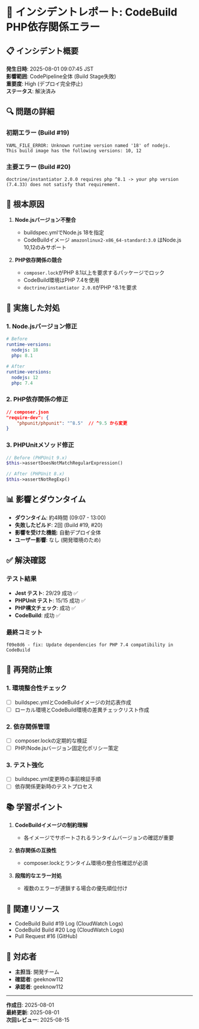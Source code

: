 # 🚨 インシデントレポート: CodeBuild PHP依存関係エラー

## 📋 インシデント概要

**発生日時**: 2025-08-01 09:07:45 JST  
**影響範囲**: CodePipeline全体 (Build Stage失敗)  
**重要度**: High (デプロイ完全停止)  
**ステータス**: 解決済み  

## 🔍 問題の詳細

### 初期エラー (Build #19)
```
YAML_FILE_ERROR: Unknown runtime version named '18' of nodejs. 
This build image has the following versions: 10, 12
```

### 主要エラー (Build #20)
```
doctrine/instantiator 2.0.0 requires php ^8.1 -> your php version (7.4.33) does not satisfy that requirement.
```

## 🎯 根本原因

1. **Node.jsバージョン不整合**
   - buildspec.ymlでNode.js 18を指定
   - CodeBuildイメージ `amazonlinux2-x86_64-standard:3.0` はNode.js 10,12のみサポート

2. **PHP依存関係の競合**
   - `composer.lock`がPHP 8.1以上を要求するパッケージでロック
   - CodeBuild環境はPHP 7.4を使用
   - `doctrine/instantiator 2.0.0`がPHP ^8.1を要求

## 🔧 実施した対処

### 1. Node.jsバージョン修正
```yaml
# Before
runtime-versions:
  nodejs: 18
  php: 8.1

# After  
runtime-versions:
  nodejs: 12
  php: 7.4
```

### 2. PHP依存関係の修正
```json
// composer.json
"require-dev": {
    "phpunit/phpunit": "^8.5"  // ^9.5 から変更
}
```

### 3. PHPUnitメソッド修正
```php
// Before (PHPUnit 9.x)
$this->assertDoesNotMatchRegularExpression()

// After (PHPUnit 8.x)
$this->assertNotRegExp()
```

## 📊 影響とダウンタイム

- **ダウンタイム**: 約4時間 (09:07 - 13:00)
- **失敗したビルド**: 2回 (Build #19, #20)
- **影響を受けた機能**: 自動デプロイ全体
- **ユーザー影響**: なし (開発環境のため)

## ✅ 解決確認

### テスト結果
- **Jest テスト**: 29/29 成功 ✅
- **PHPUnit テスト**: 15/15 成功 ✅
- **PHP構文チェック**: 成功 ✅
- **CodeBuild**: 成功 ✅

### 最終コミット
```
f09e8d6 - fix: Update dependencies for PHP 7.4 compatibility in CodeBuild
```

## 🔄 再発防止策

### 1. 環境整合性チェック
- [ ] buildspec.ymlとCodeBuildイメージの対応表作成
- [ ] ローカル環境とCodeBuild環境の差異チェックリスト作成

### 2. 依存関係管理
- [ ] composer.lockの定期的な検証
- [ ] PHP/Node.jsバージョン固定化ポリシー策定

### 3. テスト強化
- [ ] buildspec.yml変更時の事前検証手順
- [ ] 依存関係更新時のテストプロセス

## 📚 学習ポイント

1. **CodeBuildイメージの制約理解**
   - 各イメージでサポートされるランタイムバージョンの確認が重要
   
2. **依存関係の互換性**
   - composer.lockとランタイム環境の整合性確認が必須
   
3. **段階的なエラー対処**
   - 複数のエラーが連鎖する場合の優先順位付け

## 🔗 関連リソース

- CodeBuild Build #19 Log (CloudWatch Logs)
- CodeBuild Build #20 Log (CloudWatch Logs)
- Pull Request #16 (GitHub)

## 👥 対応者

- **主担当**: 開発チーム
- **確認者**: geeknow112
- **承認者**: geeknow112

---
**作成日**: 2025-08-01  
**最終更新**: 2025-08-01  
**次回レビュー**: 2025-08-15
